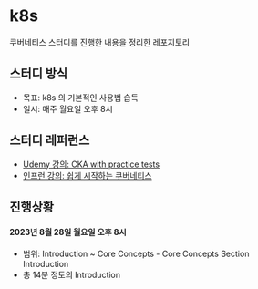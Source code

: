 # k8s

쿠버네티스 스터디를 진행한 내용을 정리한 레포지토리

## 스터디 방식

- 목표: k8s 의 기본적인 사용법 습득
- 일시: 매주 월요일 오후 8시

## 스터디 레퍼런스

- [Udemy 강의: CKA with practice tests](https://www.udemy.com/course/certified-kubernetes-administrator-with-practice-tests/)
- [인프런 강의: 쉽게 시작하는 쿠버네티스](https://www.inflearn.com/course/%EC%BF%A0%EB%B2%84%EB%84%A4%ED%8B%B0%EC%8A%A4-%EC%89%BD%EA%B2%8C%EC%8B%9C%EC%9E%91)

## 진행상황

#### 2023년 8월 28일 월요일 오후 8시

- 범위: Introduction ~ Core Concepts - Core Concepts Section Introduction
- 총 14분 정도의 Introduction
